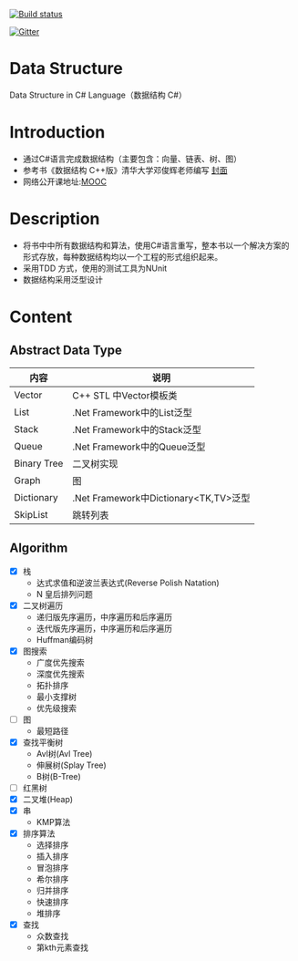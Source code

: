 [![Build status](https://ci.appveyor.com/api/projects/status/08j5wmebp10jjckt/branch/master?svg=true)](https://ci.appveyor.com/project/gaufung/ds/branch/master)  

[![Gitter](https://badges.gitter.im/gaufung/DS.svg)](https://gitter.im/gaufung/DS?utm_source=badge&utm_medium=badge&utm_campaign=pr-badge)  

# Data Structure
Data Structure in C#  Language（数据结构 C#）

# Introduction
+ 通过C#语言完成数据结构（主要包含：向量、链表、树、图）
+ 参考书《数据结构 C++版》清华大学邓俊辉老师编写 [封面](http://img36.ddimg.cn/39/12/22526796-1_u_1.jpg)
+ 网络公开课地址:[MOOC](https://www.xuetangx.com/)

# Description
+ 将书中中所有数据结构和算法，使用C#语言重写，整本书以一个解决方案的形式存放，每种数据结构均以一个工程的形式组织起来。
+ 采用TDD 方式，使用的测试工具为NUnit
+ 数据结构采用泛型设计

# Content

## Abstract Data Type

内容 | 说明
---|---
Vector | C++ STL 中Vector模板类
List | .Net Framework中的List<T>泛型
Stack | .Net Framework中的Stack<T>泛型
Queue | .Net Framework中的Queue<T>泛型
Binary Tree | 二叉树实现
Graph | 图 
Dictionary | .Net Framework中Dictionary<TK,TV>泛型  
SkipList | 跳转列表

## Algorithm
- [x] 栈
    - 达式求值和逆波兰表达式(Reverse Polish Natation)
    - N 皇后排列问题
- [x] 二叉树遍历
    - 递归版先序遍历，中序遍历和后序遍历   
    - 迭代版先序遍历，中序遍历和后序遍历  
    - Huffman编码树
- [x] 图搜索
    - 广度优先搜索  
    - 深度优先搜索 
    - 拓扑排序 
    - 最小支撑树
    - 优先级搜索
- [ ] 图   
    - 最短路径
- [x] 查找平衡树
  	- Avl树(Avl Tree)
  	- 伸展树(Splay Tree)
  	- B树(B-Tree)  
- [ ] 红黑树
- [x] 二叉堆(Heap)
- [x] 串
    - KMP算法
- [x] 排序算法
    - 选择排序
    - 插入排序
    - 冒泡排序
    - 希尔排序
    - 归并排序
    - 快速排序
    - 堆排序
- [x] 查找
    - 众数查找
    - 第kth元素查找
